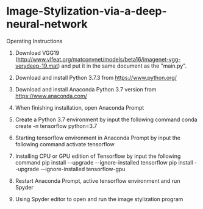 # Image-Stylization-via-a-deep-neural-network
Operating Instructions

1. Download VGG19 (http://www.vlfeat.org/matconvnet/models/beta16/imagenet-vgg-verydeep-19.mat) and put it in the same document as the "main.py".

2. Download and install Python 3.7.3 from https://www.python.org/

3. Download and install Anaconda Python 3.7 version from https://www.anaconda.com/

4. When finishing installation, open Anaconda Prompt

5. Create a Python 3.7 environment by input the following command	conda create -n tensorflow python=3.7

6. Starting tensorflow environment in Anaconda Prompt by input the following command
	activate tensorflow

7. Installing CPU or GPU edition of Tensorflow by input the following command
	pip install --upgrade --ignore-installed tensorflow
	pip install --upgrade --ignore-installed tensorflow-gpu

8. Restart Anaconda Prompt, active tensorflow environment and run Spyder

9. Using Spyder editor to open and run the image stylization program 

